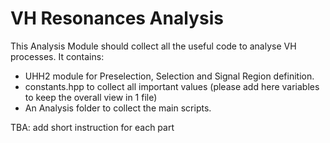 # VH Resonances Analysis
This Analysis Module should collect all the useful code to analyse VH processes.
It contains:
- UHH2 module for Preselection, Selection and Signal Region definition.
- constants.hpp to collect all important values (please add here variables to keep the overall view in 1 file)
- An Analysis folder to collect the main scripts.

TBA: add short instruction for each part
